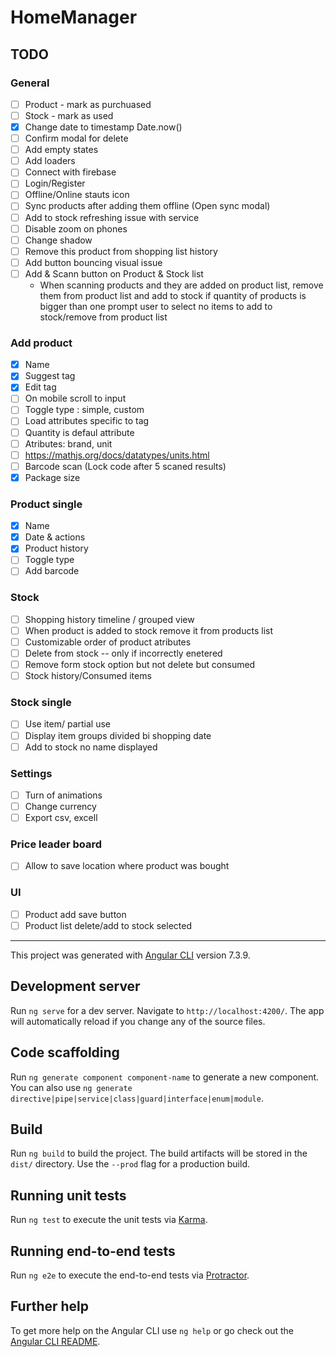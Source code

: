 # HomeManager

## TODO

### General

- [ ] Product - mark as purchuased
- [ ] Stock - mark as used
- [x] Change date to timestamp Date.now()
- [ ] Confirm modal for delete
- [ ] Add empty states
- [ ] Add loaders
- [ ] Connect with firebase
- [ ] Login/Register
- [ ] Offline/Online stauts icon
- [ ] Sync products after adding them offline (Open sync modal)
- [ ] Add to stock refreshing issue with service
- [ ] Disable zoom on phones
- [ ] Change shadow
- [ ] Remove this product from shopping list history
- [ ] Add button bouncing visual issue
- [ ] Add & Scann button on Product & Stock list
  - When scanning products and they are added on product list, remove them from product list and add to stock
    if quantity of products is bigger than one prompt user to select no items to add to stock/remove from product list

### Add product

- [x] Name
- [x] Suggest tag
- [x] Edit tag
- [ ] On mobile scroll to input
- [ ] Toggle type : simple, custom
- [ ] Load attributes specific to tag
- [ ] Quantity is defaul attribute
- [ ] Atributes: brand, unit
- [ ] https://mathjs.org/docs/datatypes/units.html
- [ ] Barcode scan (Lock code after 5 scaned results)
- [x] Package size

### Product single

- [x] Name
- [x] Date & actions
- [x] Product history
- [ ] Toggle type
- [ ] Add barcode

### Stock

- [ ] Shopping history timeline / grouped view
- [ ] When product is added to stock remove it from products list
- [ ] Customizable order of product atributes
- [ ] Delete from stock -- only if incorrectly enetered
- [ ] Remove form stock option but not delete but consumed
- [ ] Stock history/Consumed items

### Stock single

- [ ] Use item/ partial use
- [ ] Display item groups divided bi shopping date
- [ ] Add to stock no name displayed

### Settings

- [ ] Turn of animations
- [ ] Change currency
- [ ] Export csv, excell

### Price leader board

- [ ] Allow to save location where product was bought

### UI

- [ ] Product add save button
- [ ] Product list delete/add to stock selected

---

This project was generated with [Angular CLI](https://github.com/angular/angular-cli) version 7.3.9.

## Development server

Run `ng serve` for a dev server. Navigate to `http://localhost:4200/`. The app will automatically reload if you change any of the source files.

## Code scaffolding

Run `ng generate component component-name` to generate a new component. You can also use `ng generate directive|pipe|service|class|guard|interface|enum|module`.

## Build

Run `ng build` to build the project. The build artifacts will be stored in the `dist/` directory. Use the `--prod` flag for a production build.

## Running unit tests

Run `ng test` to execute the unit tests via [Karma](https://karma-runner.github.io).

## Running end-to-end tests

Run `ng e2e` to execute the end-to-end tests via [Protractor](http://www.protractortest.org/).

## Further help

To get more help on the Angular CLI use `ng help` or go check out the [Angular CLI README](https://github.com/angular/angular-cli/blob/master/README.md).
